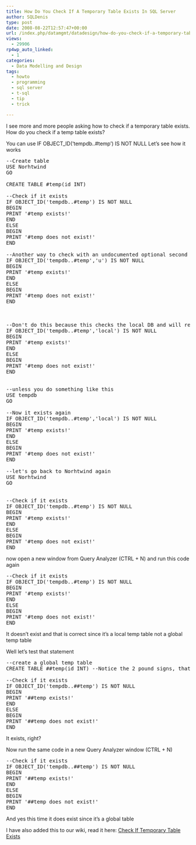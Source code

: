 ```yaml
---
title: How Do You Check If A Temporary Table Exists In SQL Server
author: SQLDenis
type: post
date: 2008-08-22T12:57:47+00:00
url: /index.php/datamgmt/datadesign/how-do-you-check-if-a-temporary-table-ex/
views:
  - 29906
rp4wp_auto_linked:
  - 1
categories:
  - Data Modelling and Design
tags:
  - howto
  - programming
  - sql server
  - t-sql
  - tip
  - trick

---
```

I see more and more people asking how to check if a temporary table exists. How do you check if a temp table exists? 

You can use IF OBJECT_ID(&#8216;tempdb..#temp&#8217;) IS NOT NULL Let&#8217;s see how it works 

<pre>--Create table 
USE Norhtwind 
GO 

CREATE TABLE #temp(id INT) 

--Check if it exists 
IF OBJECT_ID('tempdb..#temp') IS NOT NULL 
BEGIN 
PRINT '#temp exists!' 
END 
ELSE 
BEGIN 
PRINT '#temp does not exist!' 
END 

--Another way to check with an undocumented optional second parameter 
IF OBJECT_ID('tempdb..#temp','u') IS NOT NULL 
BEGIN 
PRINT '#temp exists!' 
END 
ELSE 
BEGIN 
PRINT '#temp does not exist!' 
END 



--Don't do this because this checks the local DB and will return does not exist 
IF OBJECT_ID('tempdb..#temp','local') IS NOT NULL 
BEGIN 
PRINT '#temp exists!' 
END 
ELSE 
BEGIN 
PRINT '#temp does not exist!' 
END 


--unless you do something like this 
USE tempdb 
GO 

--Now it exists again 
IF OBJECT_ID('tempdb..#temp','local') IS NOT NULL 
BEGIN 
PRINT '#temp exists!' 
END 
ELSE 
BEGIN 
PRINT '#temp does not exist!' 
END 

--let's go back to Norhtwind again 
USE Norhtwind 
GO 


--Check if it exists 
IF OBJECT_ID('tempdb..#temp') IS NOT NULL 
BEGIN 
PRINT '#temp exists!' 
END 
ELSE 
BEGIN 
PRINT '#temp does not exist!' 
END </pre>

now open a new window from Query Analyzer (CTRL + N) and run this code again 

<pre>--Check if it exists 
IF OBJECT_ID('tempdb..#temp') IS NOT NULL 
BEGIN 
PRINT '#temp exists!' 
END 
ELSE 
BEGIN 
PRINT '#temp does not exist!' 
END </pre>

It doesn&#8217;t exist and that is correct since it&#8217;s a local temp table not a global temp table 

Well let&#8217;s test that statement 

<pre>--create a global temp table 
CREATE TABLE ##temp(id INT) --Notice the 2 pound signs, that's how you create a global variable 

--Check if it exists 
IF OBJECT_ID('tempdb..##temp') IS NOT NULL 
BEGIN 
PRINT '##temp exists!' 
END 
ELSE 
BEGIN 
PRINT '##temp does not exist!' 
END </pre>

It exists, right?
  
Now run the same code in a new Query Analyzer window (CTRL + N) 

<pre>--Check if it exists 
IF OBJECT_ID('tempdb..##temp') IS NOT NULL 
BEGIN 
PRINT '##temp exists!' 
END 
ELSE 
BEGIN 
PRINT '##temp does not exist!' 
END </pre>

And yes this time it does exist since it&#8217;s a global table

I have also added this to our wiki, read it here: [Check If Temporary Table Exists][1]

 [1]: http://wiki.ltd.local/index.php/Check_If_Temporary_Table_Exists